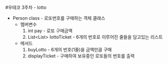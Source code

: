 #우테코 3주차 - lotto

* Person class - 로또번호를 구매하는 객체 클래스
  * 멤버변수
    1. int pay - 로또 구매금액
    2. List<List<Integer>> lottoTicket - 6개의 번호로 이루어진 줄들을 담고있는 리스트
  * 메서드
    1. buyLotto - 6개의 번호(1줄)을 금액만큼 구매
    2. displayTicket - 구매하여 보유중인 로또들의 번호를 출력
